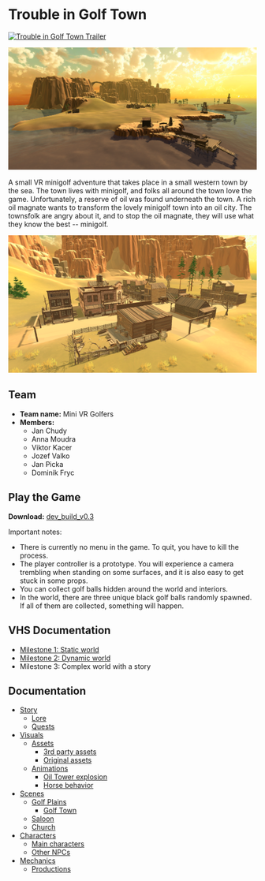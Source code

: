 # Trouble in Golf Town

[![Trouble in Golf Town Trailer](https://res.cloudinary.com/marcomontalbano/image/upload/v1610804502/video_to_markdown/images/google-drive--133w7HpVIgpdz0R_a_3n_3BkG7EHDnWxs-c05b58ac6eb4c4700831b2b3070cd403.jpg)](https://drive.google.com/file/d/133w7HpVIgpdz0R_a_3n_3BkG7EHDnWxs/view?usp=sharing "Trouble in Golf Town Trailer")

![](./doc/img/golf_plains/golf_plains.png)

A small VR minigolf adventure that takes place in a small western town by the sea. The town lives with minigolf, and folks all around the town love the game. Unfortunately, a reserve of oil was found underneath the town. A rich oil magnate wants to transform the lovely minigolf town into an oil city. The townsfolk are angry about it, and to stop the oil magnate, they will use what they know the best -- minigolf.

![](./doc/img/golf_town/golf_town_south.png)

## Team
- **Team name:** Mini VR Golfers
- **Members:**
    - Jan Chudy
    - Anna Moudra
    - Viktor Kacer
    - Jozef Valko
    - Jan Picka
    - Dominik Fryc

## Play the Game

**Download:**
[dev_build_v0.3](https://www.dropbox.com/s/pjz95a4yujwjsrp/dev_build_v0.3.zip?dl=0)

Important notes:
- There is currently no menu in the game. To quit, you have to kill the process.
- The player controller is a prototype. You will experience a camera trembling when standing on some surfaces, and it is also easy to get stuck in some props.
- You can collect golf balls hidden around the world and interiors.
- In the world, there are three unique black golf balls randomly spawned. If all of them are collected, something will happen.
    
## VHS Documentation

- [Milestone 1: Static world](./doc/vhs/static_world.md)
- [Milestone 2: Dynamic world](./doc/vhs/dynamic_world.md)
- Milestone 3: Complex world with a story


## Documentation
- [Story](./doc/story.md)
    - [Lore](./doc/lore.md)
    - [Quests](./doc/quests.md)
- [Visuals](./doc/visuals.md)
    - [Assets](./doc/assets.md)
        - [3rd party assets](./doc/3party_assets.md)
        - [Original assets](./doc/original_assets.md)
    - [Animations](./doc/animations.md)
        - [Oil Tower explosion](./doc/oil_tower.md)
        - [Horse behavior](./doc/horses.md)
- [Scenes](./doc/scenes.md)
    - [Golf Plains](./doc/golf_plains.md)
        - [Golf Town](./doc/golf_town.md)
    - [Saloon](./doc/saloon.md)
    - [Church](./doc/church.md)
- [Characters](./doc/characters.md)
    - [Main characters](./doc/main_characters.md)
    - [Other NPCs](./doc/other_npcs.md)
- [Mechanics](./doc/mechanics.md)
    - [Productions](./doc/productions.md)
